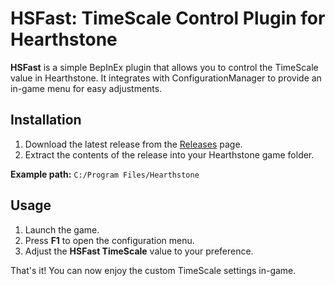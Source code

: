 # HSFast: TimeScale Control Plugin for Hearthstone

**HSFast** is a simple BepInEx plugin that allows you to control the TimeScale value in Hearthstone. It integrates with ConfigurationManager to provide an in-game menu for easy adjustments.

## Installation

1. Download the latest release from the [Releases](https://github.com/agitoreiken/hearthstone-speedhack/releases) page.
2. Extract the contents of the release into your Hearthstone game folder.

**Example path:**
`C:/Program Files/Hearthstone`

## Usage

1. Launch the game.
2. Press **F1** to open the configuration menu.
3. Adjust the **HSFast TimeScale** value to your preference.

That's it! You can now enjoy the custom TimeScale settings in-game.
